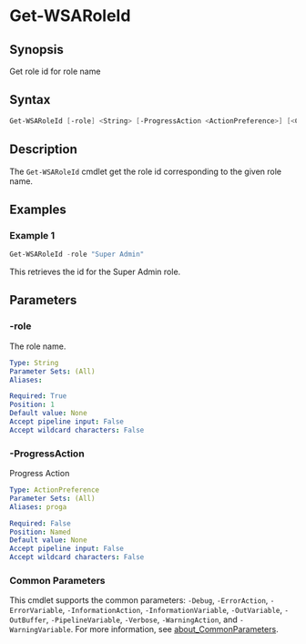 # Get-WSARoleId

## Synopsis

Get role id for role name

## Syntax

```powershell
Get-WSARoleId [-role] <String> [-ProgressAction <ActionPreference>] [<CommonParameters>]
```

## Description

The `Get-WSARoleId` cmdlet get the role id corresponding to the given role name.

## Examples

### Example 1

```powershell
Get-WSARoleId -role "Super Admin"
```

This retrieves the id for the Super Admin role.

## Parameters

### -role

The role name.

```yaml
Type: String
Parameter Sets: (All)
Aliases:

Required: True
Position: 1
Default value: None
Accept pipeline input: False
Accept wildcard characters: False
```

### -ProgressAction

Progress Action

```yaml
Type: ActionPreference
Parameter Sets: (All)
Aliases: proga

Required: False
Position: Named
Default value: None
Accept pipeline input: False
Accept wildcard characters: False
```

### Common Parameters

This cmdlet supports the common parameters: `-Debug`, `-ErrorAction`, `-ErrorVariable`, `-InformationAction`, `-InformationVariable`, `-OutVariable`, `-OutBuffer`, `-PipelineVariable`, `-Verbose`, `-WarningAction`, and `-WarningVariable`. For more information, see [about_CommonParameters](http://go.microsoft.com/fwlink/?LinkID=113216).
